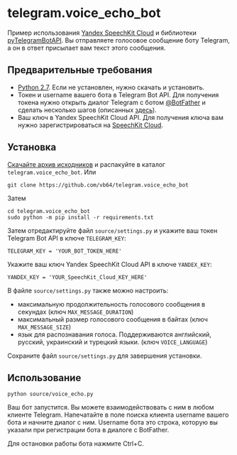 # telegram.voice_echo_bot
Пример использования [Yandex SpeechKit Cloud](https://developer.tech.yandex.ru) и библиотеки [pyTelegramBotAPI](https://github.com/eternnoir/pyTelegramBotAPI). Вы отправляете голосовое сообщение боту Telegram, а он в ответ присылает вам текст этого сообщения.

## Предварительные требования
* [Python 2.7](https://www.python.org/downloads/release/python-2714/). Если не установлен, нужно скачать и установить.
* Токен и username вашего бота в Telegram Bot API. Для получения токена нужно открыть диалог Telegram с ботом [@BotFather](https://t.me/botfather) и сделать несколько шагов (описанных [здесь](https://core.telegram.org/bots#6-botfather)).
* Ваш ключ в Yandex SpeechKit Cloud API. Для получения ключа вам нужно зарегистрироваться на [SpeechKit Cloud](https://developer.tech.yandex.ru).

## Установка
[Скачайте архив исходников](https://github.com/vb64/telegram.voice_echo_bot/archive/master.zip) и распакуйте в каталог `telegram.voice_echo_bot`. Или
```
git clone https://github.com/vb64/telegram.voice_echo_bot
```
Затем
```
cd telegram.voice_echo_bot
sudo python -m pip install -r requirements.txt
```
Затем отредактируйте файл `source/settings.py` и укажите ваш токен Telegram Bot API в ключе `TELEGRAM_KEY`:
```
TELEGRAM_KEY = 'YOUR_BOT_TOKEN_HERE'
```
Укажите ваш ключ Yandex SpeechKit Cloud API в ключе `YANDEX_KEY`:
```
YANDEX_KEY = 'YOUR_SpeechKit_Cloud_KEY_HERE'
```

В файле `source/settings.py` также можно настроить:
* максимальную продолжительность голосового сообщения в секундах (ключ `MAX_MESSAGE_DURATION`)
* максимальный размер голосового сообщения в байтах (ключ `MAX_MESSAGE_SIZE`)
* язык для распознавания голоса. Поддерживаются английский, русский, украинский и турецкий языки. (ключ `VOICE_LANGUAGE`)

Сохраните файл `source/settings.py` для завершения установки.

## Использование
```
python source/voice_echo.py
```
Ваш бот запустится. Вы можете взаимодействовать с ним в любом клиенте Telegram. Напечатайте в поле поиска клиента username вашего бота и начните диалог с ним. Username бота это строка, которую вы указали при регистрации бота в диалоге с BotFather.

Для остановки работы бота нажмите Ctrl+C.
